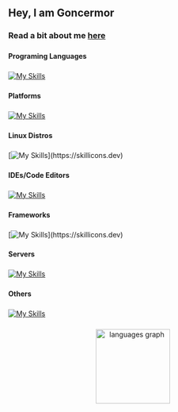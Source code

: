 <h2 align="left">Hey, I am Goncermor</h2>

###

<h3 align="left">Read a bit about me <a href="https://goncermor.com/">here</a></h3>

###

<h4 align="left">Programing Languages</h4>

###

[![My Skills](https://skillicons.dev/icons?i=js,java,html,css,c,cs,cpp,php)](https://skillicons.dev)

###

<h4 align="left">Platforms</h4>

###
[![My Skills](https://skillicons.dev/icons?i=cloudflare,discord,github,figma,firebase,windows,linux)](https://skillicons.dev)

###

<h4 align="left">Linux Distros</h4>

###

[![My Skills](https://skillicons.dev/icons?i=debian,ubuntu,kali,raspberrypi,)](https://skillicons.dev)

###

<h4 align="left">IDEs/Code Editors</h4>

###

[![My Skills](https://skillicons.dev/icons?i=visualstudio,rider,vscode,idea,androidstudio)](https://skillicons.dev)

###

<h4 align="left">Frameworks</h4>

###

[![My Skills](https://skillicons.dev/icons?i=dotnet,)](https://skillicons.dev)

###

<h4 align="left">Servers</h4>

###

[![My Skills](https://skillicons.dev/icons?i=nginx,mongodb)](https://skillicons.dev)

###

<h4 align="left">Others</h4>

###

[![My Skills](https://skillicons.dev/icons?i=figma,arduino,bots,git,nodejs)](https://skillicons.dev)

###


<div align="center">
  <img src="https://github-readme-stats.vercel.app/api/top-langs?locale=en&hide_title=false&layout=compact&card_width=320&langs_count=5&theme=dark&hide_border=true&username=Goncermor" height="150" alt="languages graph"  />
</div>

###

<br clear="both">

###
